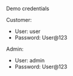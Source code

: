 
Demo credentials

Customer:
- User: user
- Password: User@123

Admin:

- User: admin
- Password: User@123

